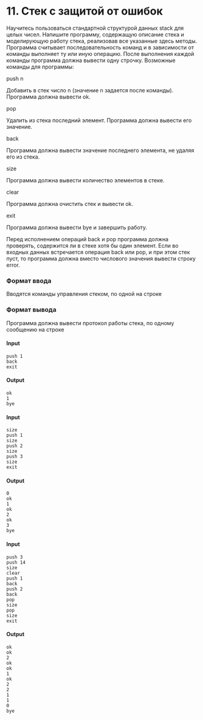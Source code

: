# 11. Стек с защитой от ошибок

Научитесь пользоваться стандартной структурой данных stack для целых чисел. Напишите программу, содержащую описание стека и моделирующую работу стека, реализовав все указанные здесь методы. Программа считывает последовательность команд и в зависимости от команды выполняет ту или иную операцию. После выполнения каждой команды программа должна вывести одну строчку. Возможные команды для программы: 

push n

Добавить в стек число n (значение n задается после команды). Программа должна вывести ok. 

pop

Удалить из стека последний элемент. Программа должна вывести его значение. 

back

Программа должна вывести значение последнего элемента, не удаляя его из стека. 

size

Программа должна вывести количество элементов в стеке. 

clear

Программа должна очистить стек и вывести ok. 

exit

Программа должна вывести bye и завершить работу. 

Перед исполнением операций back и pop программа должна проверять, содержится ли в стеке хотя бы один элемент. Если во входных данных встречается операция back или pop, и при этом стек пуст, то программа должна вместо числового значения вывести строку error. 

### Формат ввода
Вводятся команды управления стеком, по одной на строке 

### Формат вывода
Программа должна вывести протокол работы стека, по одному сообщению на строке 

#### Input 
```text
push 1
back
exit
```

#### Output
```text
ok
1
bye
```

#### Input
```text
size
push 1
size
push 2
size
push 3
size
exit
```

#### Output
```text
0
ok
1
ok
2
ok
3
bye
```

#### Input
```text
push 3
push 14
size
clear
push 1
back
push 2
back
pop
size
pop
size
exit
```

#### Output
````text
ok
ok
2
ok
ok
1
ok
2
2
1
1
0
bye
````